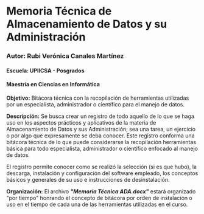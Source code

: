 # Memoria Técnica de Almacenamiento de Datos y su Administración

### Autor: **Rubi Verónica Canales Martínez**
#### Escuela: UPIICSA - Posgrados
#### Maestría en Ciencias en Informática




**Objetivo:**
Bitácora técnica con la recopilación de herramientas utilizadas por un especialista, administrador o científico para el manejo de datos.

**Descripción:**
Se busca crear un registro de todo aquello de lo que se haga uso en los aspectos prácticos y aplicativos de la materia de Almacenamiento de Datos y sus Administración; sea una tarea, un ejercicio o por algo que expresamente se deba conocer. Este registro conforma una bitácora técnica de lo que puede considerarse la recopilación herramientas básica para todo especialista, administrador o científico enfocado al manejo de datos. 

El registro permite conocer como se realizó la selección (si es que hubo), la descarga, instalación y configuración del software empleado, los conceptos básicos y generales de su uso e instrucciones de desinstalación. 

**Organización:**
El archivo **_"Memoria Técnica ADA.docx"_** estará organizado "por tiempo" honrando el concepto de bitácora por orden de instalación o uso en el tiempo de cada una de las herramientas utilizadas en el curso.
